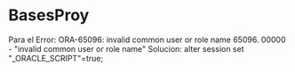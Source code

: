 # BasesProy






Para el Error:
ORA-65096: invalid common user or role name
65096. 00000 -  "invalid common user or role name"
Solucion:
alter session set "_ORACLE_SCRIPT"=true;